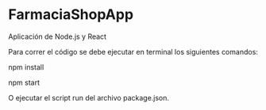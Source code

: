 # FarmaciaShopApp

Aplicación de Node.js y React

Para correr el código se debe ejecutar en terminal los siguientes comandos:

npm install

npm start

O ejecutar el script run del archivo package.json.
